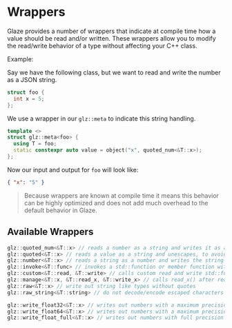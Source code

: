 # Wrappers

Glaze provides a number of wrappers that indicate at compile time how a value should be read and/or written. These wrappers allow you to modify the read/write behavior of a type without affecting your C++ class.

Example:

Say we have the following class, but we want to read and write the number as a JSON string.

```c++
struct foo {
  int x = 5;
};
```

We use a wrapper in our `glz::meta` to indicate this string handling.

```c++
template <>
struct glz::meta<foo> {
  using T = foo;
  static constexpr auto value = object("x", quoted_num<&T::x>);
};
```

Now our input and output for `foo` will look like:

```json
{ "x": "5" }
```

> Because wrappers are known at compile time it means this behavior can be highly optimized and does not add much overhead to the default behavior in Glaze.

## Available Wrappers

```c++
glz::quoted_num<&T::x> // reads a number as a string and writes it as a string
glz::quoted<&T::x> // reads a value as a string and unescapes, to avoid the user having to parse twice
glz::number<&T::x> // reads a string as a number and writes the string as a number
glz::invoke<&T::func> // invokes a std::function or member function with n-arguments as an array input
glz::custom<&T::read, &T::write> // calls custom read and write std::functions or member functions
glz::manage<&T::x, &T::read_x, &T::write_x> // calls read_x() after reading x and calls write_x() before writing x
glz::raw<&T::x> // write out string like types without quotes
glz::raw_string<&T::string> // do not decode/encode escaped characters for strings (improves read/write performance)

glz::write_float32<&T::x> // writes out numbers with a maximum precision of float32_t
glz::write_float64<&T::x> // writes out numbers with a maximum precision of float64_t
glz::write_float_full<&T::x> // writes out numbers with full precision (turns off higher level float precision wrappers)
```

